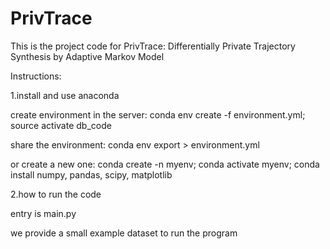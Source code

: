 # PrivTrace

This is the project code for PrivTrace: Differentially Private Trajectory Synthesis by Adaptive Markov Model

Instructions:

1.install and use anaconda

create environment in the server: conda env create -f environment.yml; source activate db_code

share the environment: conda env export > environment.yml

or create a new one: conda create -n myenv; conda activate myenv; conda install numpy, pandas, scipy, matplotlib


2.how to run the code

entry is main.py

we provide a small example dataset to run the program
